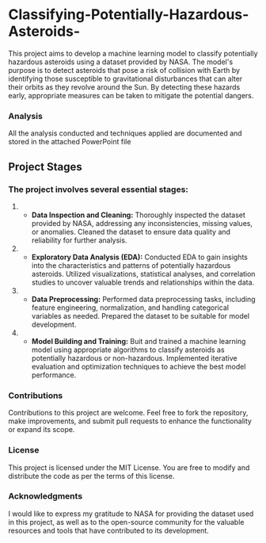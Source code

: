 # Classifying-Potentially-Hazardous-Asteroids-
This project aims to develop a machine learning model to classify potentially hazardous asteroids using a dataset provided by NASA. 
The model's purpose is to detect asteroids that pose a risk of collision with Earth by identifying those susceptible to gravitational disturbances that can alter their orbits as they revolve around the Sun. By detecting these hazards early, appropriate measures can be taken to mitigate the potential dangers.

### Analysis
All the analysis conducted and techniques applied are  documented and stored in the attached PowerPoint file


## Project Stages

### The project involves several essential stages:

1. - **Data Inspection and Cleaning:**
Thoroughly inspected the dataset provided by NASA, addressing any inconsistencies, missing values, or anomalies.
Cleaned the dataset to ensure data quality and reliability for further analysis.

2. - **Exploratory Data Analysis (EDA):**
Conducted EDA to gain insights into the characteristics and patterns of potentially hazardous asteroids.
Utilized visualizations, statistical analyses, and correlation studies to uncover valuable trends and relationships within the data.

3. - **Data Preprocessing:**
Performed data preprocessing tasks, including feature engineering, normalization, and handling categorical variables as needed.
Prepared the dataset to be suitable for model development.

4. - **Model Building and Training:**
Buit and trained a machine learning model using appropriate algorithms to classify asteroids as potentially hazardous or non-hazardous.
Implemented iterative evaluation and optimization techniques to achieve the best model performance.





### Contributions

Contributions to this project are welcome. Feel free to fork the repository, make improvements, and submit pull requests to enhance the functionality or expand its scope.

### License

This project is licensed under the MIT License. You are free to modify and distribute the code as per the terms of this license.

### Acknowledgments

I would like to express my gratitude to NASA for providing the dataset used in this project, as well as to the open-source community for the valuable resources and tools that have contributed to its development.
